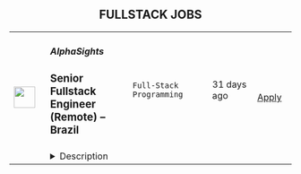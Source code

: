 <div align="center"><h2>FULLSTACK JOBS</h2></div><table><tr>
                <td width="100" height="100" rowspan="2">
                    <img src="https://weworkremotely.com/assets/IsotypeV2-1ebe3dd57673f3e8d02b7490bc0faaef55d6a95d3a4aaf17298bd3ed503ae7fe.svg" width="38px" height="auto">
                </td>
                <td width="300">
                    <h5>AlphaSights</h5>
                    <h3> Senior Fullstack Engineer (Remote) – Brazil</h3>
                </td>
                <td width="300">
                    <code>Full-Stack Programming</code>
                </td>
                <td width="200">
                <text>31 days ago</text>
                </td>
                <td width="100" rowspan="2">
                <a href="https://weworkremotely.com/remote-jobs/alphasights-senior-fullstack-engineer-remote-brazil" align="right" target="_blank">Apply</a>
                </td>
            </tr>
            <tr>
                <td colspan="3">
                <details><summary>Description</summary>
                

<p>
  <strong>Headquarters:</strong> New York, NY
    <br /><strong>URL:</strong> <a href="https://www.alphasights.com/">https://www.alphasights.com/</a>
</p>

<div><strong>This is a remote role exclusively for Brazilian citizens. </strong></div><div>
<br>At AlphaSights, we search through more than 500 million professionals working in the world today to find the small handful of experts qualified to answer our clients' needs. They use these insights to drive amazing progress within their organizations. Our mission is to provide access to dispersed, hidden, and underutilized knowledge. We’ve made terrific progress working in this new space, but we’ve only just scratched the surface on how we can apply technology to this problem.</div><div>
<br>As a senior full stack engineer, you will enable the next generation of our discovery experience by building ambitious web applications, on the edge of what is possible. You'll work closely with users, engineers, product, and designers to arrive at the best solution, immediately see the impact of your work, and get feedback directly from users. We're looking for people who are interested in building software systems to an incredibly high standard, comfortable working across multiple languages, and learning new technologies as needed.</div><div><strong><br>You will:</strong></div><ul>
<li>Write high quality code in both a high level backend language (Kotlin) and a modern front end framework (React)</li>
<li>Work with a team of highly skilled engineers to build our next generation of client facing and internal applications</li>
<li>Be responsible for the design and implementation of one or more technical areas</li>
</ul><div><strong><br>You might be a fit if you:</strong></div><ul>
<li>Have 5+ years of industry experience</li>
<li>Enjoy working in a collaborative environment</li>
<li>Possess strong architectural experience</li>
</ul><div><strong><br>Bonus points if you: </strong></div><ul>
<li>Have worked with message broker technology (rabbitmq, zeromq)</li>
<li>Enjoy SQL database optimisation</li>
<li>Have a Computer Science degree (or equivalent)</li>
</ul><div>
<br>We believe a broad spectrum of experience provides a great perspective on solving problems in new and innovative ways. If your background doesn't check all the boxes above, but you are passionate about front end engineering, we’d still love to hear from you.</div><div>
<br>About AlphaSights:</div><div>
<br>AlphaSights is a leading global industry research platform. We leverage proprietary knowledge search technology powered by machine learning, natural language processing and data science to connect decision makers to globally distributed knowledge faster than ever before. Professionals at investment firms, consultancies, corporations and non-profits rely on us to connect them seamlessly with knowledgeable domain experts who help enhance their thinking, inform critical decisions and propel their business forward. Founded in 2008, AlphaSights currently employs over 1,000 professionals in nine offices around the globe and regularly ranks as one of the fastest-growing companies in the world. AlphaSights has been consistently profitable since 2010, is internally (not VC/PE) funded and pursues a strategy of ambitious long-term growth.</div><div>
<br>Find out more: <a href="https://www.alphasights.com/careers/engineering/">https://www.alphasights.com/careers/engineering/</a>
</div>

<p><strong>To apply:</strong> <a href="https://weworkremotely.com/remote-jobs/alphasights-senior-fullstack-engineer-remote-brazil">https://weworkremotely.com/remote-jobs/alphasights-senior-fullstack-engineer-remote-brazil</a></p>

                </details>
                </td>
            </tr></table>